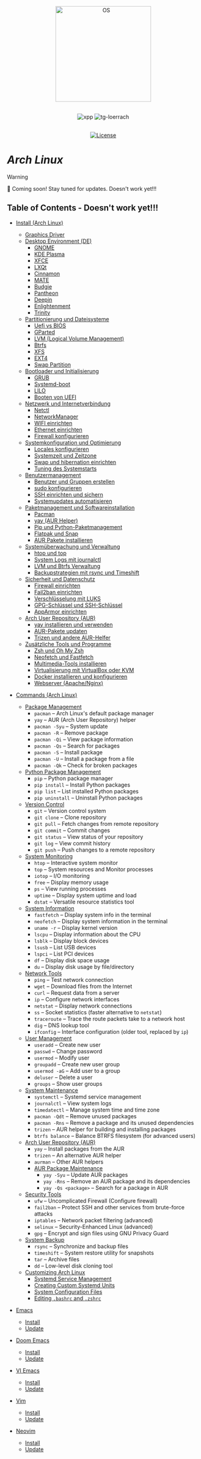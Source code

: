 <p align="center">
  <a href="https://skillicons.dev">
    <img src="https://skillicons.dev/icons?i=arch" alt="OS" width="250"/>
  </a>
</p>
<br>
<div align="center">
<img alt="xpp" src="https://img.shields.io/badge/Linux-F7DF1E">
<img alt="tg-loerrach" src="https://img.shields.io/badge/Peharge-red">
<br>
<br>

[![License](https://img.shields.io/badge/license-MIT-blue.svg)](https://opensource.org/licenses/MIT)
</div>

# _Arch Linux_

> [!WARNING]  
> 🚀 Coming soon! Stay tuned for updates. Doesn't work yet!!!

## Table of Contents - Doesn't work yet!!!

- [Install (Arch Linux)](https://github.com/Peharge/Linux/tree/main/arch/install.md)
  - [Graphics Driver](https://github.com/Peharge/Linux/tree/main/arch/install.md#graphics-driver)
  - [Desktop Environment (DE)](https://github.com/Peharge/Linux/tree/main/arch/install.md#desktop-environment-de)
    - [GNOME](https://github.com/Peharge/Linux/tree/main/arch/install.md#gnome)
    - [KDE Plasma](https://github.com/Peharge/Linux/tree/main/arch/install.md#kde-plasma)
    - [XFCE](https://github.com/Peharge/Linux/tree/main/arch/install.md#xfce)
    - [LXQt](https://github.com/Peharge/Linux/tree/main/arch/install.md#lxqt)
    - [Cinnamon](https://github.com/Peharge/Linux/tree/main/arch/install.md#cinnamon)
    - [MATE](https://github.com/Peharge/Linux/tree/main/arch/install.md#mate)
    - [Budgie](https://github.com/Peharge/Linux/tree/main/arch/install.md#budgie)
    - [Pantheon](https://github.com/Peharge/Linux/tree/main/arch/install.md#pantheon)
    - [Deepin](https://github.com/Peharge/Linux/tree/main/arch/install.md#deepin)
    - [Enlightenment](https://github.com/Peharge/Linux/tree/main/arch/install.md#enlightenment)
    - [Trinity](https://github.com/Peharge/Linux/tree/main/arch/install.md#trinity)
  - [Partitionierung und Dateisysteme](https://github.com/Peharge/Linux/tree/main/arch/install.md#partitionierung-und-dateisysteme)
    - [Uefi vs BIOS](https://github.com/Peharge/Linux/tree/main/arch/install.md#uefi-vs-bios)
    - [GParted](https://github.com/Peharge/Linux/tree/main/arch/install.md#gparted)
    - [LVM (Logical Volume Management)](https://github.com/Peharge/Linux/tree/main/arch/install.md#lvm-logical-volume-management)
    - [Btrfs](https://github.com/Peharge/Linux/tree/main/arch/install.md#btrfs)
    - [XFS](https://github.com/Peharge/Linux/tree/main/arch/install.md#xfs)
    - [EXT4](https://github.com/Peharge/Linux/tree/main/arch/install.md#ext4)
    - [Swap Partition](https://github.com/Peharge/Linux/tree/main/arch/install.md#swap-partition)
  - [Bootloader und Initialisierung](https://github.com/Peharge/Linux/tree/main/arch/install.md#bootloader-und-initialisierung)
    - [GRUB](https://github.com/Peharge/Linux/tree/main/arch/install.md#grub)
    - [Systemd-boot](https://github.com/Peharge/Linux/tree/main/arch/install.md#systemd-boot)
    - [LILO](https://github.com/Peharge/Linux/tree/main/arch/install.md#lilo)
    - [Booten von UEFI](https://github.com/Peharge/Linux/tree/main/arch/install.md#booten-von-uefi)
  - [Netzwerk und Internetverbindung](https://github.com/Peharge/Linux/tree/main/arch/install.md#netzwerk-und-internetverbindung)
    - [Netctl](https://github.com/Peharge/Linux/tree/main/arch/install.md#netctl)
    - [NetworkManager](https://github.com/Peharge/Linux/tree/main/arch/install.md#networkmanager)
    - [WIFI einrichten](https://github.com/Peharge/Linux/tree/main/arch/install.md#wifi-einrichten)
    - [Ethernet einrichten](https://github.com/Peharge/Linux/tree/main/arch/install.md#ethernet-einrichten)
    - [Firewall konfigurieren](https://github.com/Peharge/Linux/tree/main/arch/install.md#firewall-konfigurieren)
  - [Systemkonfiguration und Optimierung](https://github.com/Peharge/Linux/tree/main/arch/install.md#systemkonfiguration-und-optimierung)
    - [Locales konfigurieren](https://github.com/Peharge/Linux/tree/main/arch/install.md#locales-konfigurieren)
    - [Systemzeit und Zeitzone](https://github.com/Peharge/Linux/tree/main/arch/install.md#systemzeit-und-zeitzone)
    - [Swap und hibernation einrichten](https://github.com/Peharge/Linux/tree/main/arch/install.md#swap-und-hibernation-einrichten)
    - [Tuning des Systemstarts](https://github.com/Peharge/Linux/tree/main/arch/install.md#tuning-des-systemstarts)
  - [Benutzermanagement](https://github.com/Peharge/Linux/tree/main/arch/install.md#benutzermanagement)
    - [Benutzer und Gruppen erstellen](https://github.com/Peharge/Linux/tree/main/arch/install.md#benutzer-und-gruppen-erstellen)
    - [sudo konfigurieren](https://github.com/Peharge/Linux/tree/main/arch/install.md#sudo-konfigurieren)
    - [SSH einrichten und sichern](https://github.com/Peharge/Linux/tree/main/arch/install.md#ssh-einrichten-und-sichern)
    - [Systemupdates automatisieren](https://github.com/Peharge/Linux/tree/main/arch/install.md#systemupdates-automatisieren)
  - [Paketmanagement und Softwareinstallation](https://github.com/Peharge/Linux/tree/main/arch/install.md#paketmanagement-und-softwareinstallation)
    - [Pacman](https://github.com/Peharge/Linux/tree/main/arch/install.md#pacman)
    - [yay (AUR Helper)](https://github.com/Peharge/Linux/tree/main/arch/install.md#yay-aur-helper)
    - [Pip und Python-Paketmanagement](https://github.com/Peharge/Linux/tree/main/arch/install.md#pip-und-python-paketmanagement)
    - [Flatpak und Snap](https://github.com/Peharge/Linux/tree/main/arch/install.md#flatpak-und-snap)
    - [AUR Pakete installieren](https://github.com/Peharge/Linux/tree/main/arch/install.md#aur-pakete-installieren)
  - [Systemüberwachung und Verwaltung](https://github.com/Peharge/Linux/tree/main/arch/install.md#systemueberwachung-und-verwaltung)
    - [htop und top](https://github.com/Peharge/Linux/tree/main/arch/install.md#htop-und-top)
    - [System Logs mit journalctl](https://github.com/Peharge/Linux/tree/main/arch/install.md#system-logs-mit-journalctl)
    - [LVM und Btrfs Verwaltung](https://github.com/Peharge/Linux/tree/main/arch/install.md#lvm-und-btrfs-verwaltung)
    - [Backupstrategien mit rsync und Timeshift](https://github.com/Peharge/Linux/tree/main/arch/install.md#backupstrategien-mit-rsync-und-timeshift)
  - [Sicherheit und Datenschutz](https://github.com/Peharge/Linux/tree/main/arch/install.md#sicherheit-und-datenschutz)
    - [Firewall einrichten](https://github.com/Peharge/Linux/tree/main/arch/install.md#firewall-einrichten)
    - [Fail2ban einrichten](https://github.com/Peharge/Linux/tree/main/arch/install.md#fail2ban-einrichten)
    - [Verschlüsselung mit LUKS](https://github.com/Peharge/Linux/tree/main/arch/install.md#verschluesselung-mit-luks)
    - [GPG-Schlüssel und SSH-Schlüssel](https://github.com/Peharge/Linux/tree/main/arch/install.md#gpg-schluessel-und-ssh-schluessel)
    - [AppArmor einrichten](https://github.com/Peharge/Linux/tree/main/arch/install.md#apparmor-einrichten)
  - [Arch User Repository (AUR)](https://github.com/Peharge/Linux/tree/main/arch/install.md#arch-user-repository-aur)
    - [yay installieren und verwenden](https://github.com/Peharge/Linux/tree/main/arch/install.md#yay-installieren-und-verwenden)
    - [AUR-Pakete updaten](https://github.com/Peharge/Linux/tree/main/arch/install.md#aur-pakete-updaten)
    - [Trizen und andere AUR-Helfer](https://github.com/Peharge/Linux/tree/main/arch/install.md#trizen-und-andere-aur-helfer)
  - [Zusätzliche Tools und Programme](https://github.com/Peharge/Linux/tree/main/arch/install.md#zusaetzliche-tools-und-programme)
    - [Zsh und Oh My Zsh](https://github.com/Peharge/Linux/tree/main/arch/install.md#zsh-und-oh-my-zsh)
    - [Neofetch und Fastfetch](https://github.com/Peharge/Linux/tree/main/arch/install.md#neofetch-und-fastfetch)
    - [Multimedia-Tools installieren](https://github.com/Peharge/Linux/tree/main/arch/install.md#multimedia-tools-installieren)
    - [Virtualisierung mit VirtualBox oder KVM](https://github.com/Peharge/Linux/tree/main/arch/install.md#virtualisierung-mit-virtualbox-oder-kvm)
    - [Docker installieren und konfigurieren](https://github.com/Peharge/Linux/tree/main/arch/install.md#docker-installieren-und-konfigurieren)
    - [Webserver (Apache/Nginx)](https://github.com/Peharge/Linux/tree/main/arch/install.md#webserver-apachennginx)

- [Commands (Arch Linux)](https://github.com/Peharge/Linux/tree/main/arch/install.md#commands-arch-linux)
  - [Package Management](https://github.com/Peharge/Linux/tree/main/arch/install.md#package-management)
    - `pacman` – Arch Linux's default package manager
    - `yay` – AUR (Arch User Repository) helper
    - `pacman -Syu` – System update
    - `pacman -R` – Remove package
    - `pacman -Qi` – View package information
    - `pacman -Qs` – Search for packages
    - `pacman -S` – Install package
    - `pacman -U` – Install a package from a file
    - `pacman -Qk` – Check for broken packages
  - [Python Package Management](https://github.com/Peharge/Linux/tree/main/arch/install.md#python-package-management)
    - `pip` – Python package manager
    - `pip install` – Install Python packages
    - `pip list` – List installed Python packages
    - `pip uninstall` – Uninstall Python packages
  - [Version Control](https://github.com/Peharge/Linux/tree/main/arch/install.md#version-control)
    - `git` – Version control system
    - `git clone` – Clone repository
    - `git pull` – Fetch changes from remote repository
    - `git commit` – Commit changes
    - `git status` – View status of your repository
    - `git log` – View commit history
    - `git push` – Push changes to a remote repository
  - [System Monitoring](https://github.com/Peharge/Linux/tree/main/arch/install.md#system-monitoring)
    - `htop` – Interactive system monitor
    - `top` – System resources and Monitor processes
    - `iotop` – I/O monitoring
    - `free` – Display memory usage
    - `ps` – View running processes
    - `uptime` – Display system uptime and load
    - `dstat` – Versatile resource statistics tool
  - [System Information](https://github.com/Peharge/Linux/tree/main/arch/install.md#system-information)
    - `fastfetch` – Display system info in the terminal
    - `neofetch` – Display system information in the terminal
    - `uname -r` – Display kernel version
    - `lscpu` – Display information about the CPU
    - `lsblk` – Display block devices
    - `lsusb` – List USB devices
    - `lspci` – List PCI devices
    - `df` – Display disk space usage
    - `du` – Display disk usage by file/directory
  - [Network Tools](https://github.com/Peharge/Linux/tree/main/arch/install.md#network-tools)
    - `ping` – Test network connection
    - `wget` – Download files from the Internet
    - `curl` – Request data from a server
    - `ip` – Configure network interfaces
    - `netstat` – Display network connections
    - `ss` – Socket statistics (faster alternative to `netstat`)
    - `traceroute` – Trace the route packets take to a network host
    - `dig` – DNS lookup tool
    - `ifconfig` – Interface configuration (older tool, replaced by `ip`)
  - [User Management](https://github.com/Peharge/Linux/tree/main/arch/install.md#user-management)
    - `useradd` – Create new user
    - `passwd` – Change password
    - `usermod` – Modify user
    - `groupadd` – Create new user group
    - `usermod -aG` – Add user to a group
    - `deluser` – Delete a user
    - `groups` – Show user groups
  - [System Maintenance](https://github.com/Peharge/Linux/tree/main/arch/install.md#system-maintenance)
    - `systemctl` – Systemd service management
    - `journalctl` – View system logs
    - `timedatectl` – Manage system time and time zone
    - `pacman -Qdt` – Remove unused packages
    - `pacman -Rns` – Remove a package and its unused dependencies
    - `trizen` – AUR helper for building and installing packages
    - `btrfs balance` – Balance BTRFS filesystem (for advanced users)
  - [Arch User Repository (AUR)](https://github.com/Peharge/Linux/tree/main/arch/install.md#arch-user-repository-aur)
    - `yay` – Install packages from the AUR
    - `trizen` – An alternative AUR helper
    - `aurman` – Other AUR helpers
    - [AUR Package Maintenance](https://github.com/Peharge/Linux/tree/main/arch/install.md#aur-package-maintenance)
      - `yay -Syu` – Update AUR packages
      - `yay -Rns` – Remove an AUR package and its dependencies
      - `yay -Qs <package>` – Search for a package in AUR
  - [Security Tools](https://github.com/Peharge/Linux/tree/main/arch/install.md#security-tools)
    - `ufw` – Uncomplicated Firewall (Configure firewall)
    - `fail2ban` – Protect SSH and other services from brute-force attacks
    - `iptables` – Network packet filtering (advanced)
    - `selinux` – Security-Enhanced Linux (advanced)
    - `gpg` – Encrypt and sign files using GNU Privacy Guard
  - [System Backup](https://github.com/Peharge/Linux/tree/main/arch/install.md#system-backup)
    - `rsync` – Synchronize and backup files
    - `timeshift` – System restore utility for snapshots
    - `tar` – Archive files
    - `dd` – Low-level disk cloning tool
  - [Customizing Arch Linux](https://github.com/Peharge/Linux/tree/main/arch/install.md#customizing-arch-linux)
    - [Systemd Service Management](https://github.com/Peharge/Linux/tree/main/arch/install.md#systemd-service-management)
    - [Creating Custom Systemd Units](https://github.com/Peharge/Linux/tree/main/arch/install.md#creating-custom-systemd-units)
    - [System Configuration Files](https://github.com/Peharge/Linux/tree/main/arch/install.md#system-configuration-files)
    - [Editing `.bashrc` and `.zshrc`](https://github.com/Peharge/Linux/tree/main/arch/install.md#editing-bashrc-and-zshrc)
  
- [Emacs](https://github.com/Peharge/Linux/tree/main/arch/install.md#emacs)
  - [Install](https://github.com/Peharge/Linux/tree/main/arch/install.md#install)
  - [Update](https://github.com/Peharge/Linux/tree/main/arch/install.md#update)
- [Doom Emacs](https://github.com/Peharge/Linux/tree/main/arch/install.md#doom-emacs)
  - [Install](https://github.com/Peharge/Linux/tree/main/arch/install.md#install-1)
  - [Update](https://github.com/Peharge/Linux/tree/main/arch/install.md#update-1)
- [VI Emacs](https://github.com/Peharge/Linux/tree/main/arch/install.md#vi-emacs)
  - [Install](https://github.com/Peharge/Linux/tree/main/arch/install.md#install-2)
  - [Update](https://github.com/Peharge/Linux/tree/main/arch/install.md#update-2)
- [Vim](https://github.com/Peharge/Linux/tree/main/arch/install.md#vim)
  - [Install](https://github.com/Peharge/Linux/tree/main/arch/install.md#install-3)
  - [Update](https://github.com/Peharge/Linux/tree/main/arch/install.md#update-3)
- [Neovim](https://github.com/Peharge/Linux/tree/main/arch/install.md#neovim)
  - [Install](https://github.com/Peharge/Linux/tree/main/arch/install.md#install-4)
  - [Update](https://github.com/Peharge/Linux/tree/main/arch/install.md#update-4)
